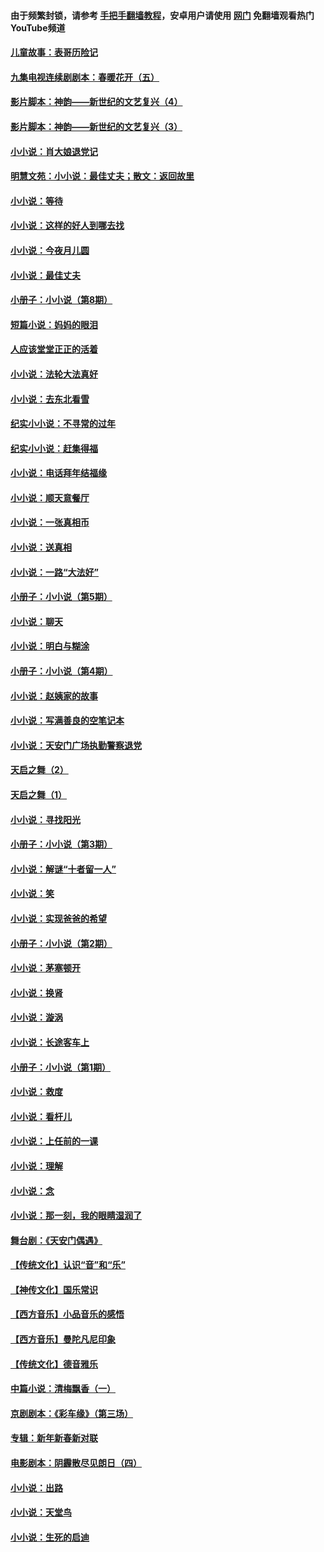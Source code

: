 #### 由于频繁封锁，请参考 [手把手翻墙教程](https://github.com/gfw-breaker/guides/wiki/)，安卓用户请使用 [网门](https://github.com/gfw-breaker/nogfw/blob/master/dl.md?t=06111801) 免翻墙观看热门YouTube频道 

#### [儿童故事：表哥历险记](../pages/328/383535.md?t=06111801) 

#### [九集电视连续剧剧本：春暖花开（五）](../pages/328/275919.md?t=06111801) 

#### [影片脚本：神韵——新世纪的文艺复兴（4）](../pages/328/266089.md?t=06111801) 

#### [影片脚本：神韵——新世纪的文艺复兴（3）](../pages/328/266087.md?t=06111801) 

#### [小小说：肖大娘退党记](../pages/328/239807.md?t=06111801) 

#### [明慧文苑：小小说：最佳丈夫；散文：返回故里](../pages/328/3439.md?t=06111801) 

#### [小小说：等待](../pages/328/223927.md?t=06111801) 

#### [小小说：这样的好人到哪去找](../pages/328/209396.md?t=06111801) 

#### [小小说：今夜月儿圆](../pages/328/193588.md?t=06111801) 

#### [小小说：最佳丈夫](../pages/328/190938.md?t=06111801) 

#### [小册子：小小说（第8期）](../pages/328/188202.md?t=06111801) 

#### [短篇小说：妈妈的眼泪](../pages/328/187712.md?t=06111801) 

#### [人应该堂堂正正的活着](../pages/328/182430.md?t=06111801) 

#### [小小说：法轮大法真好](../pages/328/174669.md?t=06111801) 

#### [小小说：去东北看雪](../pages/328/173882.md?t=06111801) 

#### [纪实小小说：不寻常的过年](../pages/328/173187.md?t=06111801) 

#### [纪实小小说：赶集得福](../pages/328/172652.md?t=06111801) 

#### [小小说：电话拜年结福缘](../pages/328/172533.md?t=06111801) 

#### [小小说：顺天意餐厅](../pages/328/170182.md?t=06111801) 

#### [小小说：一张真相币](../pages/328/169410.md?t=06111801) 

#### [小小说：送真相](../pages/328/166713.md?t=06111801) 

#### [小小说：一路“大法好”](../pages/328/162016.md?t=06111801) 

#### [小册子：小小说（第5期）](../pages/328/161131.md?t=06111801) 

#### [小小说：聊天](../pages/328/159640.md?t=06111801) 

#### [小小说：明白与糊涂](../pages/328/158101.md?t=06111801) 

#### [小册子：小小说（第4期）](../pages/328/158006.md?t=06111801) 

#### [小小说：赵姨家的故事](../pages/328/157843.md?t=06111801) 

#### [小小说：写满善良的空笔记本](../pages/328/157382.md?t=06111801) 

#### [小小说：天安门广场执勤警察退党](../pages/328/156982.md?t=06111801) 

#### [天启之舞（2）](../pages/328/153440.md?t=06111801) 

#### [天启之舞（1）](../pages/328/153439.md?t=06111801) 

#### [小小说：寻找阳光](../pages/328/153065.md?t=06111801) 

#### [小册子：小小说（第3期）](../pages/328/151715.md?t=06111801) 

#### [小小说：解谜“十者留一人”](../pages/328/148967.md?t=06111801) 

#### [小小说：笑](../pages/328/148905.md?t=06111801) 

#### [小小说：实现爸爸的希望](../pages/328/148096.md?t=06111801) 

#### [小册子：小小说（第2期）](../pages/328/147214.md?t=06111801) 

#### [小小说：茅塞顿开](../pages/328/147030.md?t=06111801) 

#### [小小说：换肾](../pages/328/146770.md?t=06111801) 

#### [小小说：漩涡](../pages/328/146683.md?t=06111801) 

#### [小小说：长途客车上](../pages/328/145076.md?t=06111801) 

#### [小册子：小小说（第1期）](../pages/328/143963.md?t=06111801) 

#### [小小说：救度](../pages/328/143927.md?t=06111801) 

#### [小小说：看杆儿](../pages/328/142137.md?t=06111801) 

#### [小小说：上任前的一课](../pages/328/140808.md?t=06111801) 

#### [小小说：理解](../pages/328/140476.md?t=06111801) 

#### [小小说：念](../pages/328/139513.md?t=06111801) 

#### [小小说：那一刻，我的眼睛湿润了](../pages/328/138476.md?t=06111801) 

#### [舞台剧：《天安门偶遇》](../pages/328/117155.md?t=06111801) 

#### [【传统文化】认识“音”和“乐”](../pages/328/108667.md?t=06111801) 

#### [【神传文化】国乐常识](../pages/328/104225.md?t=06111801) 

#### [【西方音乐】小品音乐的感悟](../pages/328/102924.md?t=06111801) 

#### [【西方音乐】曼陀凡尼印象](../pages/328/102922.md?t=06111801) 

#### [【传统文化】德音雅乐](../pages/328/102923.md?t=06111801) 

#### [中篇小说：清梅飘香（一）](../pages/328/101058.md?t=06111801) 

#### [京剧剧本：《彩车缘》（第三场）](../pages/328/96434.md?t=06111801) 

#### [专辑：新年新春新对联](../pages/328/94991.md?t=06111801) 

#### [电影剧本：阴霾散尽见朗日（四）](../pages/328/87081.md?t=06111801) 

#### [小小说：出路](../pages/328/84848.md?t=06111801) 

#### [小小说：天堂鸟](../pages/328/83084.md?t=06111801) 

#### [小小说：生死的启迪](../pages/328/70977.md?t=06111801) 

